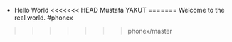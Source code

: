 * Hello World
<<<<<<< HEAD
Mustafa
YAKUT
=======
Welcome to the real world. #phonex

>>>>>>> phonex/master
